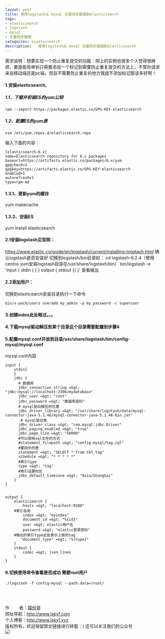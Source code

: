 ```yaml
---
layout: post
title: 使用logstash从 mysql 全量同步数据到elasticsearch
tags:
- elasticsearch 
- logstash
- mysql
- 全量同步数据
categories: elasticsearch 
description:   使用logstash从 mysql 全量同步数据到elasticsearch 
---
```

需求说明：想要实现一个防止重复提交的功能：网上的实例也很多个人觉得很麻烦，要是能简单到只需要添加一个标记到需要防止重复提交的方法上，不管你请求来自移动端还是pc端，而且不需要防止重复的地方我就不添加标记那该多好啊！ 
<!-- more -->

#### 1.安装elasticsearch,
##### 1.1、下载并安装ES的yum公钥 #####
 ```
rpm --import https://packages.elastic.co/GPG-KEY-elasticsearch
 ```
##### 1.2、配置ES的yum源 #####
 ```
vim /etc/yum.repos.d/elasticsearch.repo
 ```
 输入下面的内容：
 ```
[elasticsearch-6.x]
name=Elasticsearch repository for 6.x packages
baseurl=https://artifacts.elastic.co/packages/6.x/yum
gpgcheck=1
gpgkey=https://artifacts.elastic.co/GPG-KEY-elasticsearch
enabled=1
autorefresh=1
type=rpm-md
```


#### 1.3.1、更新yum的缓存 #### 
yum makecache
#### 1.3.2、安装ES ####
yum install elasticsearch


#### 2.1安装logstash见官网： ####
https://www.elastic.co/guide/en/logstash/current/installing-logstash.html
确认logstash是否安装好
切换到logstash/bin目录如：
cd logstash-6.2.4（使用centos yum安装logstash目录在/usr/share/logstash/bin）
bin/logstash -e 'input { stdin { } } output { stdout {} }'
查看输出

#### 2.2添加用户： ####

切换到elasticearch安装目录执行一下命令
```
bin/x-pack/users useradd my_admin -p my_password -r superuser
```



#### 3.创建index此处略过。。。 ####


#### 4.下载mysql驱动解压到某个目录这个目录需要配置到步骤4 ####


#### 5.配置mysql.conf并放到目录/usr/share/logstash/bin/config-mysql/mysql.conf ####
mysql.conf内容
```
input {
    stdin{
    }
    jdbc {
      # 数据库
      jdbc_connection_string =&gt; "jdbc:mysql://localhost:3306/mydatabase"
      jdbc_user =&gt; "root"
      jdbc_password =&gt; "数据库密码"
      # mysql驱动解压的位置
      jdbc_driver_library =&gt; "/usr/share/logstash/data/mysql-connector-java-5.1.46/mysql-connector-java-5.1.46-bin.jar"
       # mysql驱动类
      jdbc_driver_class =&gt; "com.mysql.jdbc.Driver"
      jdbc_paging_enabled =&gt; "true"
      jdbc_page_size =&gt; "50000"
      #可以使用sql文件的方式
      #statement_filepath =&gt; "config-mysql/tag.sql"
      #要同步的表
      statement =&gt; "SELECT * from tbl_tag"
      schedule =&gt; "* * * * *"
      #索引type
      type =&gt; "tag"
      #索引设置时区
      jdbc_default_timezone =&gt; "Asia/Shanghai"
    }
}
 
 
output {
    elasticsearch {
        hosts =&gt; "localhost:9200"
	#索引名称
        index =&gt; "myindex"
        document_id =&gt; "%{id}"
        user =&gt; elastic用户名
        password =&gt; "elastic登录密码"
	#输出的索引type此处表示上面的tag
       "document_type" =&gt; "%{type}"
    }
    stdout {
        codec =&gt; json_lines
    }
}
```

#### 6.切换使用命令查看是否成功 需要root用户 ####
```
./logstash -f config-mysql --path.data=/root/
```
<br/>
<br/>

作&nbsp;&nbsp;&nbsp;&nbsp;&nbsp;&nbsp;&nbsp;&nbsp;者：<a href="#">猿份哥</a> <br>
网址导航：<a href="http://www.lskyf.com" target="_blank">http://www.lskyf.com</a> <br>
个人博客：<a href="http://www.lskyf.xyz" target="_blank">http://www.lskyf.xyz</a> <br>
版权所有，欢迎保留原文链接进行转载：) 
还可以关注我们的公众号<br>
<img src="{{ site.assets }}/images/gongzonghao/天空唯美.jpg"/>


